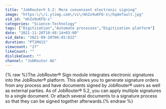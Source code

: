 ```yaml
---
title: "JobRouter® 5.2: More convenient electronic signing"
image: "https:\/\/i.ytimg.com\/vi\/mhZx9uKFQ-s\/hqdefault.jpg"
vid_id: "mhZx9uKFQ-s"
categories: "Science-Technology"
tags: ["Digitization","Automate processes","Digitization platform"]
date: "2021-11-20T10:48:14+03:00"
vid_date: "2021-09-20T06:45:02Z"
duration: "PT1M41S"
viewcount: "27"
likeCount: ""
dislikeCount: ""
channel: "JobRouter AG"
---
```

{% raw %}The JobRouter® Sign module integrates electronic signatures into the JobRouter® platform. This allows you to generate signature orders from any process and have documents signed by JobRouter® users as well as external parties. As of JobRouter® 5.2, you can apply multiple signatures to a single document. Or attach several documents to a signature process so that they can be signed together afterwards.{% endraw %}
